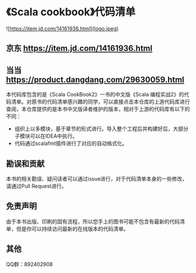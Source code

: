 # 《Scala cookbook》代码清单

![https://item.jd.com/14161936.html](logo.jpeg)

## 京东 https://item.jd.com/14161936.html
## 当当 https://product.dangdang.com/29630059.html

本代码库包含的是《Scala CookBook2》一书的中文版《Scala 编程实战2》的代码清单。对原书的代码清单感兴趣的同学，可以直接点击本仓库的上游代码库进行查阅，本仓库提供的是本书中文版译者维护的版本，相对于上游的代码库有以下的不同：

- 组织上以多模块，基于章节的形式进行。导入整个工程后并构建好后，大部分子模块可以在IDEA中执行。
- 代码通过scalafmt插件进行了对应的自动格式化。

## 勘误和贡献

本书的相关勘误、疑问读者可以通过issue进行，对于代码清单本身的一些修改，请通过Pull Request进行。

## 免责声明

由于本书出版、印刷的固有流程，所以您手上的图书可能不包含有最新的代码清单，但是你可以持续访问最新的在线版本的代码清单。

## 其他

QQ群：892402908